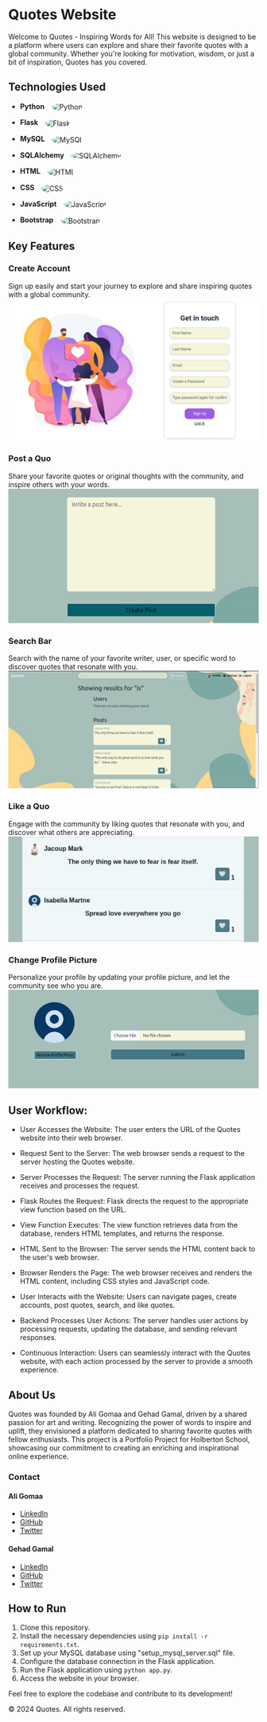 # Quotes Website

Welcome to Quotes - Inspiring Words for All! This website is designed to be a platform where users can explore and share their favorite quotes with a global community. Whether you're looking for motivation, wisdom, or just a bit of inspiration, Quotes has you covered.

## Technologies Used

- **Python** <img src="https://www.python.org/static/community_logos/python-logo.png" alt="Python" width="40" style="vertical-align: middle; margin-left: 10px; border-radius: 50%;">

- **Flask** <img src="https://flask.palletsprojects.com/en/2.0.x/_images/flask-logo.png" alt="Flask" width="32" style="vertical-align: middle; margin-left: 10px; border-radius: 50%;">

- **MySQL** <img src="https://www.mysql.com/common/logos/logo-mysql-170x115.png" alt="MySQL" width="32" style="vertical-align: middle; margin-left: 10px; border-radius: 50%;">

- **SQLAlchemy** <img src="https://www.sqlalchemy.org/img/sqla_logo.png" alt="SQLAlchemy" width="70" style="vertical-align: middle; margin-left: 10px; border-radius: 50%;">

- **HTML** <img src="https://upload.wikimedia.org/wikipedia/commons/6/61/HTML5_logo_and_wordmark.svg" alt="HTML" width="25" style="vertical-align: middle; margin-left: 10px; border-radius: 50%;">

- **CSS** <img src="https://upload.wikimedia.org/wikipedia/commons/d/d5/CSS3_logo_and_wordmark.svg" alt="CSS" width="20" style="vertical-align: middle; margin-left: 10px; border-radius: 50%;">

- **JavaScript** <img src="https://upload.wikimedia.org/wikipedia/commons/6/6a/JavaScript-logo.png" alt="JavaScript" width="25" style="vertical-align: middle; margin-left: 10px; border-radius: 50%;">

- **Bootstrap** <img src="https://getbootstrap.com/docs/5.1/assets/brand/bootstrap-logo-shadow.png" alt="Bootstrap" width="32" style="vertical-align: middle; margin-left: 10px; border-radius: 50%;">

## Key Features

### Create Account
Sign up easily and start your journey to explore and share inspiring quotes with a global community.
![alt text](landpage/static/images/signup.png)

### Post a Quo
Share your favorite quotes or original thoughts with the community, and inspire others with your words.
![alt text](landpage/static/images/createpost.png)

### Search Bar
Search with the name of your favorite writer, user, or specific word to discover quotes that resonate with you.
![alt text](landpage/static/images/search.png)

### Like a Quo
Engage with the community by liking quotes that resonate with you, and discover what others are appreciating.
![alt text](landpage/static/images/like.png)

### Change Profile Picture
Personalize your profile by updating your profile picture, and let the community see who you are.
![alt text](landpage/static/images/profile.png)


## User Workflow:
* User Accesses the Website: The user enters the URL of the Quotes website into their web browser.

* Request Sent to the Server: The web browser sends a request to the server hosting the Quotes website.

* Server Processes the Request: The server running the Flask application receives and processes the request.

* Flask Routes the Request: Flask directs the request to the appropriate view function based on the URL.

* View Function Executes: The view function retrieves data from the database, renders HTML templates, and returns the response.

* HTML Sent to the Browser: The server sends the HTML content back to the user's web browser.

* Browser Renders the Page: The web browser receives and renders the HTML content, including CSS styles and JavaScript code.

* User Interacts with the Website: Users can navigate pages, create accounts, post quotes, search, and like quotes.

* Backend Processes User Actions: The server handles user actions by processing requests, updating the database, and sending relevant responses.

* Continuous Interaction: Users can seamlessly interact with the Quotes website, with each action processed by the server to provide a smooth experience.


## About Us

Quotes was founded by Ali Gomaa and Gehad Gamal, driven by a shared passion for art and writing. Recognizing the power of words to inspire and uplift, they envisioned a platform dedicated to sharing favorite quotes with fellow enthusiasts. This project is a Portfolio Project for Holberton School, showcasing our commitment to creating an enriching and inspirational online experience.

### Contact

#### Ali Gomaa
- [LinkedIn](https://www.linkedin.com/in/aligomaa15/)
- [GitHub](https://github.com/aligomaa56)
- [Twitter](https://x.com/aliigomaa_)

#### Gehad Gamal
- [LinkedIn](https://www.linkedin.com/in/gehad-gamal-software-engineer/)
- [GitHub](https://github.com/Gehadazzam)
- [Twitter](https://x.com/Gehad1984)

## How to Run
1. Clone this repository.
2. Install the necessary dependencies using `pip install -r requirements.txt`.
3. Set up your MySQL database using "setup_mysql_server.sql" file.
4. Configure the database connection in the Flask application.
5. Run the Flask application using `python app.py`.
6. Access the website in your browser.

Feel free to explore the codebase and contribute to its development!

&copy; 2024 Quotes. All rights reserved.

